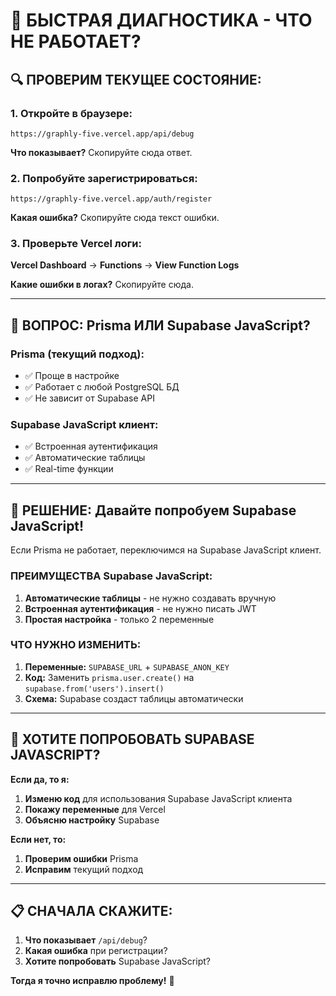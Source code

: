 # 🚨 БЫСТРАЯ ДИАГНОСТИКА - ЧТО НЕ РАБОТАЕТ?

## 🔍 **ПРОВЕРИМ ТЕКУЩЕЕ СОСТОЯНИЕ:**

### 1. Откройте в браузере:
`https://graphly-five.vercel.app/api/debug`

**Что показывает?** Скопируйте сюда ответ.

### 2. Попробуйте зарегистрироваться:
`https://graphly-five.vercel.app/auth/register`

**Какая ошибка?** Скопируйте сюда текст ошибки.

### 3. Проверьте Vercel логи:
**Vercel Dashboard** → **Functions** → **View Function Logs**

**Какие ошибки в логах?** Скопируйте сюда.

---

## 🤔 **ВОПРОС: Prisma ИЛИ Supabase JavaScript?**

### **Prisma (текущий подход):**
- ✅ Проще в настройке
- ✅ Работает с любой PostgreSQL БД
- ✅ Не зависит от Supabase API

### **Supabase JavaScript клиент:**
- ✅ Встроенная аутентификация
- ✅ Автоматические таблицы
- ✅ Real-time функции

---

## 🎯 **РЕШЕНИЕ: Давайте попробуем Supabase JavaScript!**

Если Prisma не работает, переключимся на Supabase JavaScript клиент.

### **ПРЕИМУЩЕСТВА Supabase JavaScript:**
1. **Автоматические таблицы** - не нужно создавать вручную
2. **Встроенная аутентификация** - не нужно писать JWT
3. **Простая настройка** - только 2 переменные

### **ЧТО НУЖНО ИЗМЕНИТЬ:**
1. **Переменные:** `SUPABASE_URL` + `SUPABASE_ANON_KEY`
2. **Код:** Заменить `prisma.user.create()` на `supabase.from('users').insert()`
3. **Схема:** Supabase создаст таблицы автоматически

---

## 🚀 **ХОТИТЕ ПОПРОБОВАТЬ SUPABASE JAVASCRIPT?**

**Если да, то я:**
1. **Изменю код** для использования Supabase JavaScript клиента
2. **Покажу переменные** для Vercel
3. **Объясню настройку** Supabase

**Если нет, то:**
1. **Проверим ошибки** Prisma
2. **Исправим** текущий подход

---

## 📋 **СНАЧАЛА СКАЖИТЕ:**

1. **Что показывает** `/api/debug`?
2. **Какая ошибка** при регистрации?
3. **Хотите попробовать** Supabase JavaScript?

**Тогда я точно исправлю проблему!** 🎯

